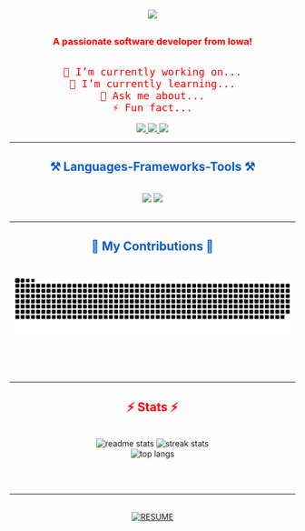 <h1 align="center">
  <img src="https://readme-typing-svg.herokuapp.com/?font=Silkscreen&size=35&center=true&vCenter=true&width=500&height=70&duration=4000&lines=Hi+There!+%F0%9F%91%8B;+I'm+Arif+Saliu!&color=0b5dcb" />
</h1>

<h3 align="center" style="color:#FF0000">A passionate software developer from Iowa!</h3>
<br/>
<div align="center" style="color:#FF0000; font-family: 'Share Tech Mono', monospace; font-size:18px">
 🔭 I’m currently working on...<br/>
 🌱 I’m currently learning...<br/>
💬 Ask me about...<br/>
⚡ Fun fact...<br/>
</div>
<br/>

<div align="center"> 
  <a href="mailto:arifsaliutech@gmail.com">
    <img src="https://img.shields.io/badge/Gmail-FF0000?style=for-the-badge&logo=gmail&logoColor=FFFFFF" />
  </a>
  <a href="https://linkedin.com/in/arifsaliu" target="_blank">
    <img src="https://img.shields.io/badge/LinkedIn-0b5dcb?style=for-the-badge&logo=linkedin&logoColor=FFFFFF" />
  </a>
  <a href="https://github.com/arifsaliu" target="_blank">
    <img src="https://img.shields.io/badge/Portfolio-f59800?style=for-the-badge&logo=github&logoColor=FFFFFF" />
  </a>
</div>

<hr/>

<h2 align="center" style="color:#0b5dcb">⚒️ Languages-Frameworks-Tools ⚒️</h2>
<br/>
<div align="center">
  <img src="https://skillicons.dev/icons?i=html,css,vscode,github" />
  <img src="https://skillicons.dev/icons?i=python,javascript,typescript,java" /><br>
</div>

<br/>
<hr/>

<div align="center">
  <h2 style="color:#0b5dcb">🐍 My Contributions 🐍</h2>
  <br>
  <picture>
  <source media="(prefers-color-scheme: dark)" srcset="https://raw.githubusercontent.com/arifsaliu/arifsaliu/output/github-snake-dark.svg" />
  <source media="(prefers-color-scheme: light)" srcset="https://raw.githubusercontent.com/arifsaliu/arifsaliu/output/github-snake.svg" />
  <img alt="github-snake" src="https://raw.githubusercontent.com/arifsaliu/arifsaliu/output/github-snake.svg" />
</picture>
  
  <br/><br/><br/>
</div>

<hr/>

<h2 align="center" style="color:#FF0000">⚡ Stats ⚡</h2>
<br>
<div align=center>
  <img width="390" src="https://github-readme-stats.vercel.app/api?username=arifsaliu&count_private=true&show_icons=true&theme=dark&title_color=d4d4d4&icon_color=d4d4d4&text_color=d4d4d4&bg_color=0b5dcb&rank_icon=github&border_radius=10" alt="readme stats" />
  <img width="390" src="https://github-readme-streak-stats.herokuapp.com/?user=arifsaliu&theme=dark&stroke=d4d4d4&ring=ababab&currStreakLabel=d4d4d4&sideLabels=d4d4d4&dates=d4d4d4&border_radius=10&background=0b5dcb" alt="streak stats" />
  <br/>
  <img width="325" align="center" src="https://github-readme-stats.vercel.app/api/top-langs/?username=arifsaliu&hide=HTML&langs_count=8&layout=compact&theme=dark&title_color=d4d4d4&text_color=d4d4d4&bg_color=0b5dcb&border_radius=10" alt="top langs" />
</div>

<br/><br/>
<hr/>
<br/>
<div align="center">
  <a href='https://github.com/arifsaliu/resume/blob/main/Arif%20Saliu%20Resume.pdf' target='_blank'>
    <img height='64' style='border:0px;height:64px;' src='https://img.shields.io/badge/RESUME--0b5dcb?style=flat&logo=filedotio&logoColor=FFFFFFF&label=RESUME&labelColor=0b5dcb&color=0b5dcb' border='0' alt='RESUME' />
  </a>
</div>

<br/>
